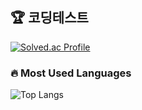 ## 🏆 코딩테스트
[![Solved.ac Profile](http://mazassumnida.wtf/api/v2/generate_badge?boj=danny042)](https://solved.ac/danny042/)

### 🔥 Most Used Languages
![Top Langs](https://github-readme-stats.vercel.app/api/top-langs/?username=kdh044&layout=compact&theme=tokyonight&langs_count=5)

</div>
